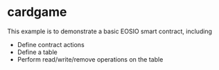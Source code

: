 # cardgame

This example is to demonstrate a basic EOSIO smart contract, including

- Define contract actions
- Define a table
- Perform read/write/remove operations on the table

